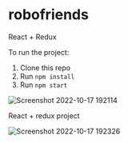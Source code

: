 # robofriends
React + Redux

To run the project:

1. Clone this repo
2. Run `npm install`
3. Run `npm start`


![Screenshot 2022-10-17 192114](https://user-images.githubusercontent.com/57789526/196347680-5af307ea-431c-4124-8f01-98e6250cefd9.png)

React + redux project


![Screenshot 2022-10-17 192326](https://user-images.githubusercontent.com/57789526/196347686-ff961673-fdba-4d2e-80c0-0cf7989fa6a7.png)
